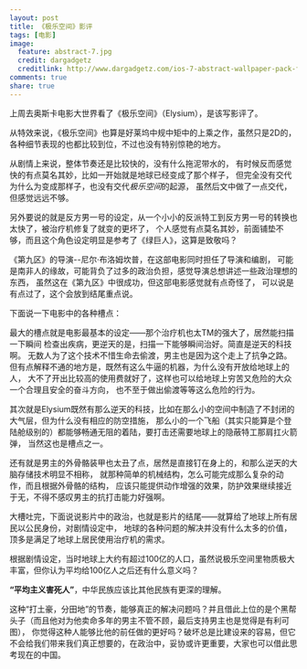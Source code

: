 ```yaml
---
layout: post
title: 《极乐空间》影评
tags: [电影]
image:
  feature: abstract-7.jpg
  credit: dargadgetz
  creditlink: http://www.dargadgetz.com/ios-7-abstract-wallpaper-pack-for-iphone-5-and-ipod-touch-retina/
comments: true
share: true
---
```


上周去奥斯卡电影大世界看了《极乐空间》（Elysium），是该写影评了。

从特效来说，《极乐空间》也算是好莱坞中规中矩中的上乘之作，虽然只是2D的，
各种细节表现的也都比较到位，不过也没有特别惊艳的地方。

从剧情上来说，整体节奏还是比较快的，没有什么拖泥带水的，
有时候反而感觉快的有点莫名其妙，比如一开始就是地球已经变成了那个样子，
但完全没有交代为什么为变成那样子，也没有交代*极乐空间*的起源，
虽然后文中做了一点交代，但感觉远远不够。

另外要说的就是反方男一号的设定，从一个小小的反派特工到反方男一号的转换也太快了，被治疗机修复了就变的更坏了，
个人感觉有点莫名其妙，前面铺垫不够，而且这个角色设定明显是参考了《绿巨人》，这算是致敬吗？

《第九区》的导演--尼尔·布洛姆坎普，在这部电影同时担任了导演和编剧，
可能是南非人的缘故，可能背负了过多的政治负担，感觉导演总想讲述一些政治理想的东西，
虽然这在《第九区》中很成功，但这部电影感觉就有点奇怪了，
可以说是有点过了，这个会放到结尾重点说。

下面说一下电影中的各种槽点：

最大的槽点就是电影最基本的设定——那个治疗机也太TM的强大了，居然能扫描一下瞬间
检查出疾病，更逆天的是，扫描一下能够瞬间治好。简直是逆天的科技啊。
无数人为了这个技术不惜生命去偷渡，男主也是因为这个走上了抗争之路。
但有点解释不通的地方是，既然有这么牛逼的机器，为什么没有开放给地球上的人，
大不了开出比较高的使用费就好了，这样也可以给地球上穷苦又危险的大众一个合理且安全的奋斗方向，
也不至于做出偷渡等等这么危险的行为。

其次就是Elysium既然有那么逆天的科技，比如在那么小的空间中制造了不封闭的大气层，但为什么没有相应的防空措施，
那么小的一个飞船（其实只能算是个登陆舱级别的）都能够畅通无阻的着陆，要打击还需要地球上的隐蔽特工那肩扛火箭弹，
当然这也是槽点之一。

还有就是男主的外骨骼装甲也太丑了点，居然是直接钉在身上的，和那么逆天的大脑存储技术明显不相称，
就那种简单的机械结构，怎么可能完成那么复杂的动作，而且根据外骨骼的结构，
应该只能提供动作增强的效果，防护效果继续接近于无，不得不感叹男主的抗打击能力好强啊。

大槽吐完，下面说说影片中的政治，也就是影片的结尾——就算给了地球上所有居民以公民身份，对剧情设定中，
地球的各种问题的解决并没有什么太多的价值，顶多是满足了地球上居民使用治疗机的需求。

根据剧情设定，当时地球上大约有超过100亿的人口，虽然说极乐空间里物质极大丰富，但你认为平均给100亿人之后还有什么意义吗？

**“平均主义害死人”**，中华民族应该比其他民族有更深的理解。

这种“打土豪，分田地”的节奏，能够真正的解决问题吗？并且借此上位的是个黑帮头子（而且他对为他卖命多年的男主不管不顾，最后支持男主也是觉得是有利可图），
你觉得这种人能够比他的前任做的更好吗？破坏总是比建设来的容易，但它不会给我们带来我们真正想要的，在政治中，妥协或许更重要，大家也可以借此思考现在的中国。
